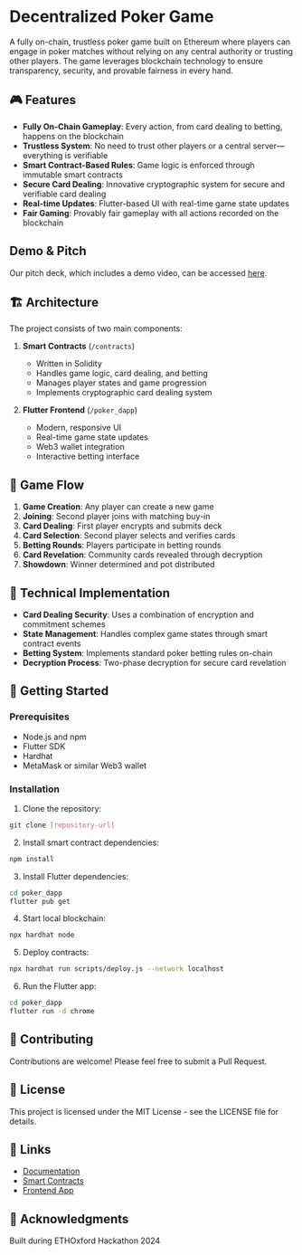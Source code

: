# Decentralized Poker Game

A fully on-chain, trustless poker game built on Ethereum where players can engage in poker matches without relying on any central authority or trusting other players. The game leverages blockchain technology to ensure transparency, security, and provable fairness in every hand.

## 🎮 Features

- **Fully On-Chain Gameplay**: Every action, from card dealing to betting, happens on the blockchain
- **Trustless System**: No need to trust other players or a central server—everything is verifiable
- **Smart Contract-Based Rules**: Game logic is enforced through immutable smart contracts
- **Secure Card Dealing**: Innovative cryptographic system for secure and verifiable card dealing
- **Real-time Updates**: Flutter-based UI with real-time game state updates
- **Fair Gaming**: Provably fair gameplay with all actions recorded on the blockchain

## Demo & Pitch

Our pitch deck, which includes a demo video, can be accessed [here](https://www.canva.com/design/DAGegjaThjU/_942RLOhgNFEFAwQYnpMUQ/view?utm_content=DAGegjaThjU&utm_campaign=designshare&utm_medium=link2&utm_source=uniquelinks&utlId=h4529bb1b1a).

## 🏗 Architecture

The project consists of two main components:

1. **Smart Contracts** (`/contracts`)
   - Written in Solidity
   - Handles game logic, card dealing, and betting
   - Manages player states and game progression
   - Implements cryptographic card dealing system

2. **Flutter Frontend** (`/poker_dapp`)
   - Modern, responsive UI
   - Real-time game state updates
   - Web3 wallet integration
   - Interactive betting interface

## 🎲 Game Flow

1. **Game Creation**: Any player can create a new game
2. **Joining**: Second player joins with matching buy-in
3. **Card Dealing**: First player encrypts and submits deck
4. **Card Selection**: Second player selects and verifies cards
5. **Betting Rounds**: Players participate in betting rounds
6. **Card Revelation**: Community cards revealed through decryption
7. **Showdown**: Winner determined and pot distributed

## 🔧 Technical Implementation

- **Card Dealing Security**: Uses a combination of encryption and commitment schemes
- **State Management**: Handles complex game states through smart contract events
- **Betting System**: Implements standard poker betting rules on-chain
- **Decryption Process**: Two-phase decryption for secure card revelation

## 🚀 Getting Started

### Prerequisites
- Node.js and npm
- Flutter SDK
- Hardhat
- MetaMask or similar Web3 wallet

### Installation

1. Clone the repository:
```bash
git clone [repository-url]
```

2. Install smart contract dependencies:
```bash
npm install
```

3. Install Flutter dependencies:
```bash
cd poker_dapp
flutter pub get
```

4. Start local blockchain:
```bash
npx hardhat node
```

5. Deploy contracts:
```bash
npx hardhat run scripts/deploy.js --network localhost
```

6. Run the Flutter app:
```bash
cd poker_dapp
flutter run -d chrome
```

## 🤝 Contributing

Contributions are welcome! Please feel free to submit a Pull Request.

## 📄 License

This project is licensed under the MIT License - see the LICENSE file for details.

## 🔗 Links

- [Documentation](docs/)
- [Smart Contracts](contracts/)
- [Frontend App](poker_dapp/)

## 🙏 Acknowledgments

Built during ETHOxford Hackathon 2024
